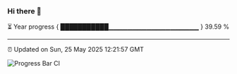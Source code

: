 ### Hi there 👋

⏳ Year progress { ███████████▁▁▁▁▁▁▁▁▁▁▁▁▁▁▁▁▁▁▁ } 39.59 %

---

⏰ Updated on Sun, 25 May 2025 12:21:57 GMT

![Progress Bar CI](https://github.com/code-lakshay/GitHub-Actions-Demo/workflows/Progress%20Bar%20CI/badge.svg)
